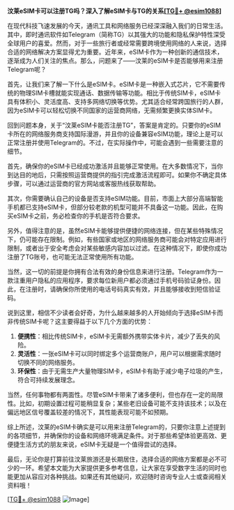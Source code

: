 **汶莱eSIM卡可以注册TG吗？深入了解eSIM卡与TG的关系[[TG💪+ @esim1088](https://t.me/s/esim1088)]**

在现代科技飞速发展的今天，通讯工具和网络服务已经深深融入我们的日常生活。其中，即时通讯软件如Telegram（简称TG）以其强大的功能和隐私保护特性深受全球用户的喜爱。然而，对于一些旅行者或经常需要跨境使用网络的人来说，选择合适的网络解决方案显得尤为重要。近年来，eSIM卡作为一种创新的通信技术，逐渐成为人们关注的焦点。那么，问题来了——汶莱的eSIM卡是否能够用来注册Telegram呢？

首先，让我们来了解一下什么是eSIM卡。eSIM卡是一种嵌入式芯片，它不需要传统的物理SIM卡槽就能实现通话、数据传输等功能。相比于传统SIM卡，eSIM卡具有体积小、灵活度高、支持多网络切换等优势。尤其适合经常跨国旅行的人群，因为eSIM卡可以轻松切换不同国家的运营商网络，无需频繁更换实体SIM卡。

回到问题本身，关于“汶莱eSIM卡能否注册TG”，答案是肯定的。只要你的eSIM卡所在的网络服务商支持国际漫游，并且你的设备兼容eSIM功能，理论上是可以正常注册并使用Telegram的。不过，在实际操作中，可能会遇到一些需要注意的细节。

首先，确保你的eSIM卡已经成功激活并且能够正常使用。在大多数情况下，当你到达目的地后，只需按照运营商提供的指引完成激活流程即可。如果你不确定具体步骤，可以通过运营商的官方网站或客服热线获取帮助。

其次，你需要确认自己的设备是否支持eSIM功能。目前，市面上大部分高端智能手机都已支持eSIM卡，但部分较老款的机型可能并不具备这一功能。因此，在购买eSIM卡之前，务必检查你的手机是否符合要求。

另外，值得注意的是，虽然eSIM卡能够提供便捷的网络连接，但在某些特殊情况下，仍可能存在限制。例如，有些国家或地区的网络服务商可能会对特定应用进行限制，或者出于安全考虑会对某些敏感内容加以过滤。在这种情况下，即使你成功注册了TG账号，也可能无法正常使用所有功能。

当然，这一切的前提是你拥有合法有效的身份信息来进行注册。Telegram作为一款注重用户隐私的应用程序，要求每位新用户都必须通过手机号码验证身份。因此，在注册时，请确保你所使用的电话号码真实有效，并且能够接收到短信验证码。

说到这里，相信不少读者会好奇，为什么越来越多的人开始倾向于选择eSIM卡而非传统SIM卡呢？这主要得益于以下几个方面的优势：

1. **便携性**：相比传统SIM卡，eSIM卡无需额外携带实体卡片，减少了丢失的风险。
2. **灵活性**：一张eSIM卡可以同时绑定多个运营商账户，用户可以根据需求随时切换不同的网络服务。
3. **环保性**：由于无需生产大量物理SIM卡，eSIM卡有助于减少电子垃圾的产生，符合可持续发展理念。

当然，任何事物都有两面性。尽管eSIM卡带来了诸多便利，但也存在一定的局限性。比如，初期设置过程可能稍显复杂；某些老旧设备可能不支持该技术；以及在偏远地区信号覆盖较差的情况下，其性能表现可能不如预期。

综上所述，汶莱的eSIM卡确实是可以用来注册Telegram的，只要你注意上述提到的各项细节，并确保你的设备和网络环境满足条件。对于那些希望体验更高效、更便捷生活方式的朋友来说，eSIM卡无疑是一个值得尝试的选择。

最后，无论你是打算前往汶莱旅游还是长期居住，选择合适的网络方案都是必不可少的一环。希望本文能为大家提供更多参考信息，让大家在享受数字生活的同时也能更加从容应对各种挑战。如果还有其他疑问，欢迎随时咨询专业人士或查阅相关资料哦！

[[TG💪+ @esim1088](https://t.me/s/esim1088) ![Image](https://i.postimg.cc/4NQfJmqS/Snipaste-2025-05-13-00-14-12.png)]